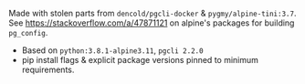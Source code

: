 Made with stolen parts from `dencold/pgcli-docker` & `pygmy/alpine-tini:3.7`.
See https://stackoverflow.com/a/47871121 on alpine's packages for building `pg_config`.

- Based on `python:3.8.1-alpine3.11`, `pgcli 2.2.0`
- pip install flags & explicit package versions pinned to minimum requirements.
